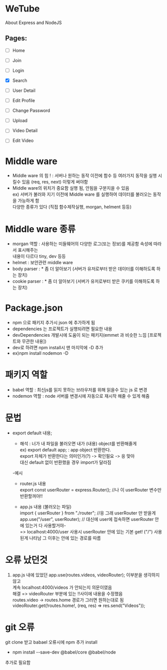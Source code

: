 # WeTube 

About Express and NodeJS  
 
 ## Pages:

- [ ] Home
- [ ] Join
- [ ] Login
- [x] Search
- [ ] User Detail
- [ ] Edit Profile
- [ ] Change Password
- [ ] Upload
- [ ] Video Detail
- [ ] Edit Video


# Middle ware

- Middle ware 의 힘 ! : 서버나 원하는 동작 이전에 함수 등 여러가지 동작을 실행 시킬수 있음 (req, res, next) 이렇게 써야함  
- Middle ware의 위치가 중요함 실행 됨, 안됨을 구분지을 수 있음  
ex) 서버가 불러와 지기 이전에 Middle ware 를 실행하여 데이터를 불러오는 동작을 가능하게 함  
다양한 종류가 있다 (직접 함수제작실행, morgan, helment 등등)  

# Middle ware 종류

- morgan 역할 : 사용하는 미들웨어의 다양한 로그(또는 정보)를 제공함 속성에 따라서 표시해주는   
내용이 다르다 tiny, dev 등등   
- helmet : 보안관련 middle ware  
- body parser : * 좀 더 알아보기 (서버가 유저로부터 받은 데이터를 이해하도록 하는 장치)  
- cookie parser : * 좀 더 알아보기 (서버가 유저로부터 받은 쿠키를 이해하도록 하는 장치)  

# Package.json

- npm 으로 패키지 추가시 json 에 추가하게 됨   
- dependencies 는 프로젝트가 실행되려면 필요한 내용  
- devDependencies 개발시에 도움이 되는 패키지(emmet 과 비슷한 느낌 [프로젝트와 무관한 내용])  
- dev로 하려면 npm install시 맨 마지막에 -D 추가   
- ex)npm install nodemon -D

# 패키지 역할
- babel 역할 : 최신js를 읽지 못하는 브라우저를 위해 읽을수 있는 js 로 변경  
- nodemon 역할 : node 서버를 변경시에 자동으로 재시작 해줄 수 있게 해줌  


# 문법 
  - export default 내용;  
    - 해석 : 너가 내 파일을 불러오면 내가 (내용) object를 반환해줄게   
    ex) export default app; : app object 반환한다.  
    export 자체가 반환한다는 의미인가(?) -> 확인필요 -> 응 맞아   
    대신 default 없이 반환했을 경우 import가 달라짐  

    -예시 
      - router.js 내용  
        export const userRouter = express.Router();  //나 이 userRouter 변수만 반환할꺼야!!   

      - app.js 내용 (불러오는 파일)  
        import { userRouter } from "./router";  //응 그래 userRouter 만 받을게  
        app.use("/user", userRouter); // 대신에 user에 접속하면 userRouter 안에 있는거 다 사용할거야-  
        => localhost:4000/user 사용시 userRouter 안에 있는 기본 get! ("/") 사용된게 나타남 그 이후는 안에 있는 경로를 따름  


# 오류 났던것 
1. app.js 내에 있었던 app.use(routes.videos, videoRouter); 이부분을 생각하지않고   
계속 localhost:4000/videos 가 안되는지 의문이였음     
해결 => videoRouter 부분에 있는 !!사이에 내용을 수정했음    
routes.video -> routes.home 경로가 그러면 원하는대로 됨   
videoRouter.get(!routes.home!, (req, res) => res.send("Videos"));    


# git 오류
git clone 받고 babael 오류시에 npm 추가 install   
- npm install --save-dev @babel/core @babel/node     

추가로 필요함


